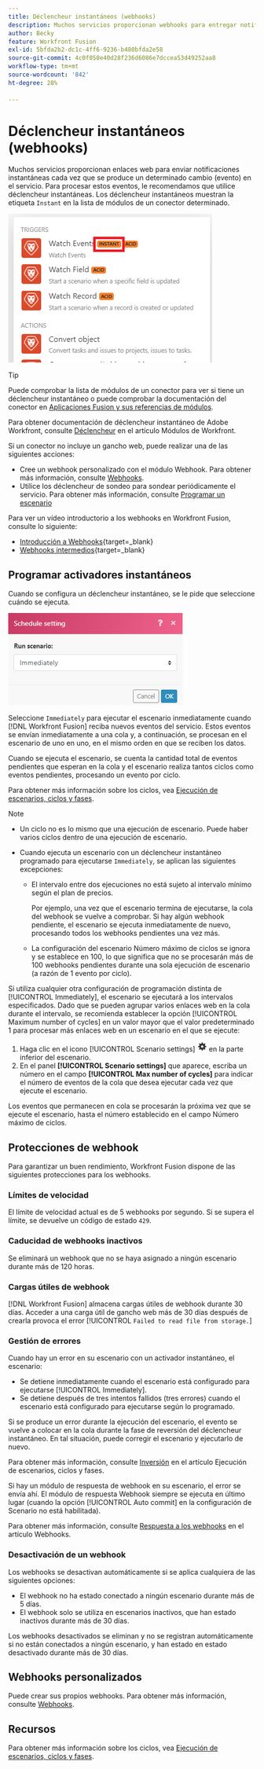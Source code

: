 ```yaml
---
title: Déclencheur instantáneos (webhooks)
description: Muchos servicios proporcionan webhooks para entregar notificaciones instantáneas cada vez que se produce un determinado cambio en el servicio. Para procesar estas notificaciones, le recomendamos que utilice activadores instantáneos. En este artículo se describe el uso y la funcionalidad de los activadores instantáneos en Adobe Workfront Fusion.
author: Becky
feature: Workfront Fusion
exl-id: 5bfda2b2-dc1c-4ff6-9236-b480bfda2e58
source-git-commit: 4c0f050e40d28f236d6086e7dccea53d49252aa8
workflow-type: tm+mt
source-wordcount: '842'
ht-degree: 28%

---
```


# Déclencheur instantáneos (webhooks)

Muchos servicios proporcionan enlaces web para enviar notificaciones instantáneas cada vez que se produce un determinado cambio (evento) en el servicio. Para procesar estos eventos, le recomendamos que utilice déclencheur instantáneas. Los déclencheur instantáneos muestran la etiqueta `Instant` en la lista de módulos de un conector determinado.

![](assets/instant.png)

>[!TIP]
>
>Puede comprobar la lista de módulos de un conector para ver si tiene un déclencheur instantáneo o puede comprobar la documentación del conector en [Aplicaciones Fusion y sus referencias de módulos](/help/workfront-fusion/references/apps-and-modules/apps-and-modules-toc.md).
>
>Para obtener documentación de déclencheur instantáneo de Adobe Workfront, consulte [Déclencheur](/help/workfront-fusion/references/apps-and-modules/adobe-connectors/workfront-modules.md#triggers) en el artículo Módulos de Workfront.

Si un conector no incluye un gancho web, puede realizar una de las siguientes acciones:

* Cree un webhook personalizado con el módulo Webhook.
Para obtener más información, consulte [Webhooks](/help/workfront-fusion/references/apps-and-modules/universal-connectors/webhooks-updated.md).
* Utilice los déclencheur de sondeo para sondear periódicamente el servicio.
Para obtener más información, consulte [Programar un escenario](/help/workfront-fusion/create-scenarios/config-scenarios-settings/schedule-a-scenario.md)

Para ver un vídeo introductorio a los webhooks en Workfront Fusion, consulte lo siguiente:

* [Introducción a Webhooks](https://video.tv.adobe.com/v/3427025/){target=_blank}
* [Webhooks intermedios](https://video.tv.adobe.com/v/3427030/){target=_blank}

## Programar activadores instantáneos

Cuando se configura un déclencheur instantáneo, se le pide que seleccione cuándo se ejecuta.

![](assets/schedule-setting.png)

Seleccione `Immediately` para ejecutar el escenario inmediatamente cuando [!DNL Workfront Fusion] reciba nuevos eventos del servicio. Estos eventos se envían inmediatamente a una cola y, a continuación, se procesan en el escenario de uno en uno, en el mismo orden en que se reciben los datos.

Cuando se ejecuta el escenario, se cuenta la cantidad total de eventos pendientes que esperan en la cola y el escenario realiza tantos ciclos como eventos pendientes, procesando un evento por ciclo.

Para obtener más información sobre los ciclos, vea [Ejecución de escenarios, ciclos y fases](/help/workfront-fusion/references/scenarios/scenario-execution-cycles-phases.md).

>[!NOTE]
>
>* Un ciclo no es lo mismo que una ejecución de escenario. Puede haber varios ciclos dentro de una ejecución de escenario.
>* Cuando ejecuta un escenario con un déclencheur instantáneo programado para ejecutarse `Immediately`, se aplican las siguientes excepciones:
>
>     * El intervalo entre dos ejecuciones no está sujeto al intervalo mínimo según el plan de precios.
>
>       Por ejemplo, una vez que el escenario termina de ejecutarse, la cola del webhook se vuelve a comprobar. Si hay algún webhook pendiente, el escenario se ejecuta inmediatamente de nuevo, procesando todos los webhooks pendientes una vez más.
>   
>     * La configuración del escenario Número máximo de ciclos se ignora y se establece en 100, lo que significa que no se procesarán más de 100 webhooks pendientes durante una sola ejecución de escenario (a razón de 1 evento por ciclo).
>


Si utiliza cualquier otra configuración de programación distinta de [!UICONTROL Immediately], el escenario se ejecutará a los intervalos especificados. Dado que se pueden agrupar varios enlaces web en la cola durante el intervalo, se recomienda establecer la opción [!UICONTROL Maximum number of cycles] en un valor mayor que el valor predeterminado 1 para procesar más enlaces web en un escenario en el que se ejecute:

1. Haga clic en el icono [!UICONTROL Scenario settings] ![](assets/scenario-settings-icon.png) en la parte inferior del escenario.
1. En el panel **[!UICONTROL Scenario settings]** que aparece, escriba un número en el campo **[!UICONTROL Max number of cycles]** para indicar el número de eventos de la cola que desea ejecutar cada vez que ejecute el escenario.

Los eventos que permanecen en cola se procesarán la próxima vez que se ejecute el escenario, hasta el número establecido en el campo Número máximo de ciclos.

## Protecciones de webhook

Para garantizar un buen rendimiento, Workfront Fusion dispone de las siguientes protecciones para los webhooks.

### Límites de velocidad

El límite de velocidad actual es de 5 webhooks por segundo. Si se supera el límite, se devuelve un código de estado `429`.

### Caducidad de webhooks inactivos

Se eliminará un webhook que no se haya asignado a ningún escenario durante más de 120 horas.

### Cargas útiles de webhook

[!DNL Workfront Fusion] almacena cargas útiles de webhook durante 30 días. Acceder a una carga útil de gancho web más de 30 días después de crearla provoca el error [!UICONTROL `Failed to read file from storage.`]

### Gestión de errores

Cuando hay un error en su escenario con un activador instantáneo, el escenario:

* Se detiene inmediatamente cuando el escenario está configurado para ejecutarse [!UICONTROL Immediately].
* Se detiene después de tres intentos fallidos (tres errores) cuando el escenario está configurado para ejecutarse según lo programado.

Si se produce un error durante la ejecución del escenario, el evento se vuelve a colocar en la cola durante la fase de reversión del déclencheur instantáneo. En tal situación, puede corregir el escenario y ejecutarlo de nuevo.

Para obtener más información, consulte [Inversión](/help/workfront-fusion/references/scenarios/scenario-execution-cycles-phases.md#rollback) en el artículo Ejecución de escenarios, ciclos y fases.

Si hay un módulo de respuesta de webhook en su escenario, el error se envía ahí. El módulo de respuesta Webhook siempre se ejecuta en último lugar (cuando la opción [!UICONTROL Auto commit] en la configuración de Scenario no está habilitada).

Para obtener más información, consulte [Respuesta a los webhooks](/help/workfront-fusion/references/apps-and-modules/universal-connectors/webhooks-updated.md#responding-to-webhooks) en el artículo Webhooks.

### Desactivación de un webhook

Los webhooks se desactivan automáticamente si se aplica cualquiera de las siguientes opciones:

* El webhook no ha estado conectado a ningún escenario durante más de 5 días.
* El webhook solo se utiliza en escenarios inactivos, que han estado inactivos durante más de 30 días.

Los webhooks desactivados se eliminan y no se registran automáticamente si no están conectados a ningún escenario, y han estado en estado desactivado durante más de 30 días.

## Webhooks personalizados

Puede crear sus propios webhooks. Para obtener más información, consulte [Webhooks](/help/workfront-fusion/references/apps-and-modules/universal-connectors/webhooks-updated.md).

## Recursos

Para obtener más información sobre los ciclos, vea [Ejecución de escenarios, ciclos y fases](/help/workfront-fusion/references/scenarios/scenario-execution-cycles-phases.md).

